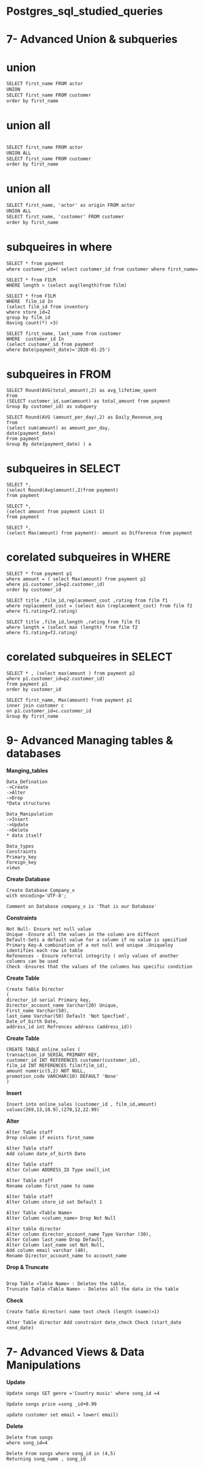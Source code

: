 # **Postgres_sql_studied_queries**


# 7- Advanced Union & subqueries

# union
```markdown
SELECT first_name FROM actor
UNION 
SELECT first_name FROM customer
order by first_name
```
# union all
```markdown

SELECT first_name FROM actor
UNION ALL
SELECT first_name FROM customer
order by first_name
```

# union all
```markdown
SELECT first_name, 'actor' as origin FROM actor
UNION ALL
SELECT first_name, 'customer' FROM customer
order by first_name
```

# subqueires in where
```markdown
SELECT * from payment 
where customer_id=( select customer_id from customer where first_name='ADAM')
```
````
SELECT * from FILM
WHERE length > (select avg(length)from film)
````

````
SELECT * from FILM
WHERE  film_id In
(select film_id from inventory
where store_id=2
group by film_id
Having count(*) >3)
````
````
SELECT first_name, last_name from customer
WHERE  customer_id In
(select customer_id from payment
where Date(payment_date)='2020-01-25')

````

# subqueires in FROM
```
SELECT Round(AVG(total_amount),2) as avg_lifetime_spent
From
(SELECT customer_id,sum(amount) as total_amount from payment
Group By customer_id) as subquery
```
```
SELECT Round(AVG (amount_per_day),2) as Daily_Revenue_avg
from
(select sum(amount) as amount_per_day,
date(payment_date)
From payment
Group By date(payment_date) ) a
```

# subqueires in SELECT
```
SELECT *,
(select Round(Avg(amount),2)from payment)
from payment
```
```
SELECT *,
(select amount from payment Limit 1)
from payment
```
```
SELECT *,
(select Max(amount) from payment)- amount as Difference from payment

```

# corelated subqueires in WHERE
```
SELECT * from payment p1
where amount = ( select Max(amount) from payment p2
where p1.customer_id=p2.customer_id)
order by customer_id
```
```
SELECT title ,film_id,replacement_cost ,rating from film f1
where replacement_cost = (select min (replacement_cost) from film f2
where f1.rating=f2.rating)
```

```
SELECT title ,film_id,length ,rating from film f1
where length = (select max (length) from film f2
where f1.rating=f2.rating)
```
# corelated subqueires in SELECT

```
SELECT * , (select max(amount ) from payment p2
where p1.customer_id=p2.customer_id)
from payment p1
order by customer_id
```

```
SELECT first_name, Max(amount) from payment p1
inner join customer c
on p1.customer_id=c.customer_id
Group By first_name
```

# 9- Advanced Managing tables & databases

**Manging_tables**
```
Data_Defination
->Create
->Alter
->Drop
*Data structures

Data_Manipulation
->Insert
->Update
->Delete
* data itself

Data_types
Constraints
Primary_key
Foreign_key
views

```

**Create Database**
```
Create Database Company_x
with encoding='UTF-8';

Comment on Database company_x is 'That is our Database'
```

**Constraints**
```
Not Null- Ensure not null value
Unique -Ensure all the values in the column are diffecnt
Default-Sets a default value for a column if no value is specified
Primary Key-A combination of a not null and unique .Uniqueloy identifies each row in table
Refenences - Ensure referral integrity ( only values of another columns can be used
Check -Ensures that the values of the columns has specific condition

```

**Create Table**
```
Create Table Director
(
director_id serial Primary key,
Director_account_name Varchar(20) Unique,
First_name Varchar(50),
last_name Varchar(50) Default 'Not Specfied',
Date_of_birth Date,
address_id int Refrences address (address_id))
```

**Create Table**
```
CREATE TABLE online_sales (
transaction_id SERIAL PRIMARY KEY,
customer_id INT REFERENCES customer(customer_id),
film_id INT REFERENCES film(film_id),
amount numeric(5,2) NOT NULL,
promotion_code VARCHAR(10) DEFAULT 'None'
)
```
**Insert**
```
Insert into online_sales (customer_id , film_id,amount)
values(269,13,10.9),(270,12,22.99)
```

**Alter**
```
Alter Table staff
Drop column if exists first_name

Alter Table staff
Add column date_of_birth Date

Alter Table staff
Alter Column ADDRESS_ID Type small_int

Alter Table staff
Rename column first_name to name

Alter Table staff
Alter Column store_id set Default 1

Alter Table <Table Name>
Alter Column <column_name> Drop Not Null

Alter table director
Alter column director_account_name Type Varchar (30),
Alter Column last_name Drop Default,
Alter Column last_name set Not Null,
Add column email varchar (40),
Rename Director_account_name to account_name

```
**Drop & Truncate**

```

Drop Table <Table Name> : Deletes the table,
Truncate Table <Table Name> - Deletes all the data in the table 

```

**Check**
```
Create Table director( name text check (length (name)>1)

Alter Table director Add constraint date_check Check (start_date <end_date)

```

# 7- Advanced Views & Data Manipulations


**Update**
```
Update songs SET genre ='Country music' where song_id =4

Update songs price =song _id+0.99

update customer set email = lower( email)

```

**Delete**
```
Delete from songs
where song_id=4

Delete From songs where song_id in (4,5)
Returning song_name , song_id 
```






